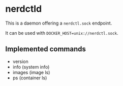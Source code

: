 # nerdctld

This is a daemon offering a `nerdctl.sock` endpoint.

It can be used with `DOCKER_HOST=unix://nerdctl.sock`.

## Implemented commands

* version
* info (system info)
* images (image ls)
* ps (container ls)

